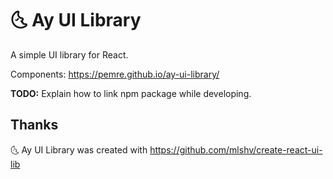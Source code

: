 # 🌜 Ay UI Library

A simple UI library for React.

Components: https://pemre.github.io/ay-ui-library/

**TODO:** Explain how to link npm package while developing.

## Thanks

🌜 Ay UI Library was created with https://github.com/mlshv/create-react-ui-lib
